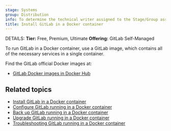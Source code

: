 ```yaml
---
stage: Systems
group: Distribution
info: To determine the technical writer assigned to the Stage/Group associated with this page, see https://handbook.gitlab.com/handbook/product/ux/technical-writing/#assignments
title: Install GitLab in a Docker container
---
```


DETAILS:
**Tier:** Free, Premium, Ultimate
**Offering:** GitLab Self-Managed

To run GitLab in a Docker container, use a GitLab image, which contains all of the
necessary services in a single container.

Find the GitLab official Docker images at:

- [GitLab Docker images in Docker Hub](https://hub.docker.com/r/gitlab/gitlab-ee/)

## Related topics

- [Install GitLab in a Docker container](installation.md)
- [Configure GitLab running in a Docker container](configuration.md)
- [Back up GitLab running in a Docker container](backup.md)
- [Upgrade GitLab running in a Docker container](upgrade.md)
- [Troubleshooting GitLab running in a Docker container](../docker/troubleshooting.md)
